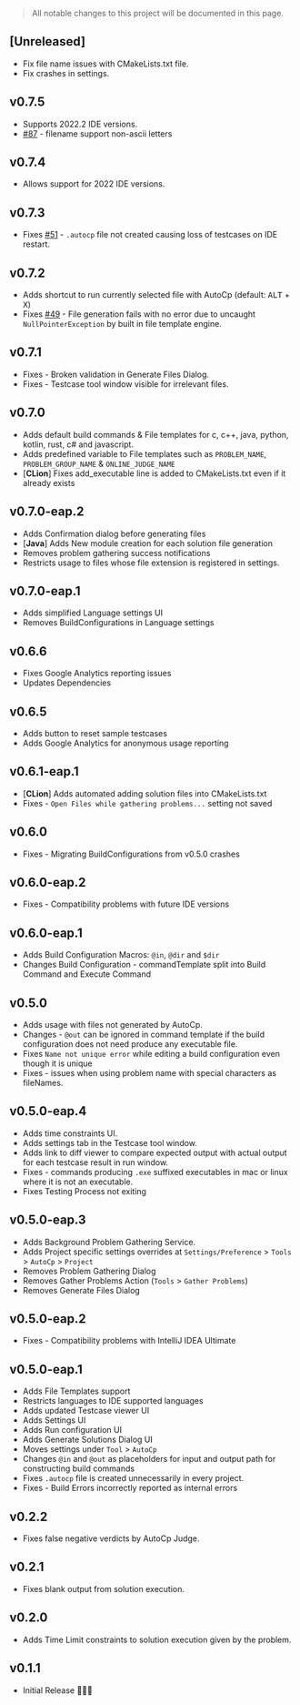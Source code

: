 <!-- Keep a Changelog guide -> https://keepachangelog.com -->
> All notable changes to this project will be documented in this page.

## [Unreleased]
- Fix file name issues with CMakeLists.txt file.
- Fix crashes in settings.

## v0.7.5

- Supports 2022.2 IDE versions.
- [#87](https://github.com/Pushpavel/AutoCp/pull/87) - filename support non-ascii letters

## v0.7.4

- Allows support for 2022 IDE versions.

## v0.7.3

- Fixes [#51](https://github.com/Pushpavel/AutoCp/issues/49) - ```.autocp``` file not created causing loss of testcases
  on IDE restart.

## v0.7.2

- Adds shortcut to run currently selected file with AutoCp (default: <kbd>ALT</kbd> + <kbd>X</kbd>)
- Fixes [#49](https://github.com/Pushpavel/AutoCp/issues/49) - File generation fails with no error due to uncaught
  ```NullPointerException``` by built in file template engine.

## v0.7.1

- Fixes - Broken validation in Generate Files Dialog.
- Fixes - Testcase tool window visible for irrelevant files.

## v0.7.0

- Adds default build commands & File templates for c, c++, java, python, kotlin, rust, c# and javascript.
- Adds predefined variable to File templates such as ```PROBLEM_NAME```, ```PROBLEM_GROUP_NAME```
  & ```ONLINE_JUDGE_NAME```
- [__CLion__] Fixes add_executable line is added to CMakeLists.txt even if it already exists

## v0.7.0-eap.2

- Adds Confirmation dialog before generating files
- [__Java__] Adds New module creation for each solution file generation
- Removes problem gathering success notifications
- Restricts usage to files whose file extension is registered in settings.

## v0.7.0-eap.1

- Adds simplified Language settings UI
- Removes BuildConfigurations in Language settings

## v0.6.6

- Fixes Google Analytics reporting issues
- Updates Dependencies

## v0.6.5

- Adds button to reset sample testcases
- Adds Google Analytics for anonymous usage reporting

## v0.6.1-eap.1

- [__CLion__] Adds automated adding solution files into CMakeLists.txt
- Fixes - ```Open Files while gathering problems...``` setting not saved

## v0.6.0

- Fixes - Migrating BuildConfigurations from v0.5.0 crashes

## v0.6.0-eap.2

- Fixes - Compatibility problems with future IDE versions

## v0.6.0-eap.1

- Adds Build Configuration Macros: ```@in```, ```@dir``` and ```$dir```
- Changes Build Configuration - commandTemplate split into Build Command and Execute Command

## v0.5.0

- Adds usage with files not generated by AutoCp.
- Changes - ```@out``` can be ignored in command template if the build configuration does not need produce any
  executable file.
- Fixes ```Name not unique error``` while editing a build configuration even though it is unique
- Fixes - issues when using problem name with special characters as fileNames.

## v0.5.0-eap.4

- Adds time constraints UI.
- Adds settings tab in the Testcase tool window.
- Adds link to diff viewer to compare expected output with actual output for each testcase result in run window.
- Fixes - commands producing ```.exe``` suffixed executables in mac or linux where it is not an executable.
- Fixes Testing Process not exiting

## v0.5.0-eap.3

- Adds Background Problem Gathering Service.
- Adds Project specific settings overrides at ```Settings/Preference``` > ```Tools``` > ```AutoCp``` > ```Project```
- Removes Problem Gathering Dialog
- Removes Gather Problems Action (```Tools``` > ```Gather Problems```)
- Removes Generate Files Dialog

## v0.5.0-eap.2

- Fixes - Compatibility problems with IntelliJ IDEA Ultimate

## v0.5.0-eap.1

- Adds File Templates support
- Restricts languages to IDE supported languages
- Adds updated Testcase viewer UI
- Adds Settings UI
- Adds Run configuration UI
- Adds Generate Solutions Dialog UI
- Moves settings under ```Tool``` > ```AutoCp```
- Changes ```@in``` and ```@out``` as placeholders for input and output path for constructing build commands
- Fixes ```.autocp``` file is created unnecessarily in every project.
- Fixes - Build Errors incorrectly reported as internal errors

## v0.2.2

- Fixes false negative verdicts by AutoCp Judge.

## v0.2.1

- Fixes blank output from solution execution.

## v0.2.0

- Adds Time Limit constraints to solution execution given by the problem.

## v0.1.1

- Initial Release 🎉🎉😀
